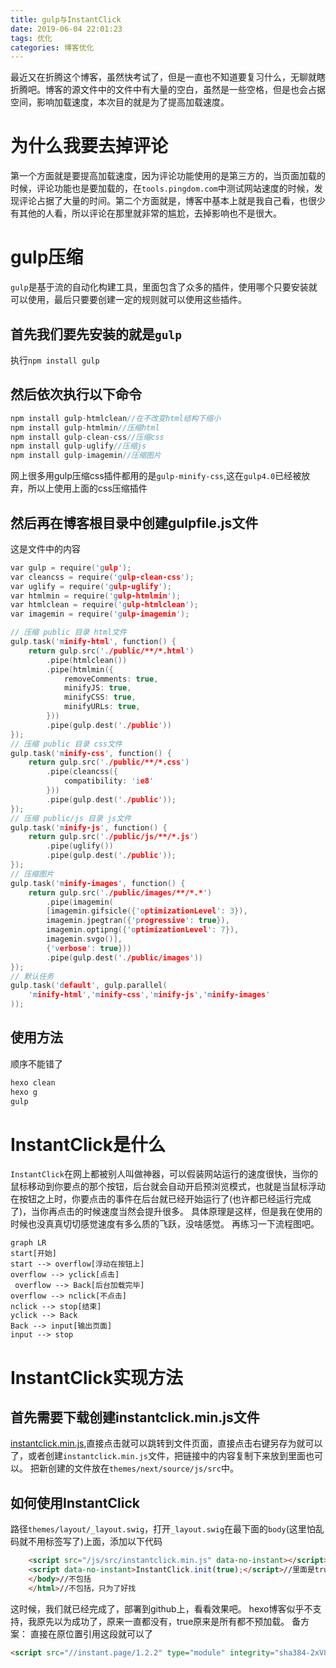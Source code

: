 ```yaml
---
title: gulp与InstantClick
date: 2019-06-04 22:01:23
tags: 优化
categories: 博客优化 
---
```

最近又在折腾这个博客，虽然快考试了，但是一直也不知道要复习什么，无聊就瞎折腾吧。博客的源文件中的文件中有大量的空白，虽然是一些空格，但是也会占据空间，影响加载速度，本次目的就是为了提高加载速度。<!--more-->

# 为什么我要去掉评论

第一个方面就是要提高加载速度，因为评论功能使用的是第三方的，当页面加载的时候，评论功能也是要加载的，在`tools.pingdom.com`中测试网站速度的时候，发现评论占据了大量的时间。第二个方面就是，博客中基本上就是我自己看，也很少有其他的人看，所以评论在那里就非常的尴尬，去掉影响也不是很大。

# gulp压缩

`gulp`是基于流的自动化构建工具，里面包含了众多的插件，使用哪个只要安装就可以使用，最后只要要创建一定的规则就可以使用这些插件。

## 首先我们要先安装的就是`gulp`

执行`npm install gulp`

## 然后依次执行以下命令

```c++
npm install gulp-htmlclean//在不改变html结构下缩小
npm install gulp-htmlmin//压缩html
npm install gulp-clean-css//压缩css
npm install gulp-uglify//压缩js
npm install gulp-imagemin//压缩图片
```

网上很多用gulp压缩css插件都用的是`gulp-minify-css`,这在`gulp4.0`已经被放弃，所以上使用上面的css压缩插件

## 然后再在博客根目录中创建gulpfile.js文件

这是文件中的内容

```c++
var gulp = require('gulp');
var cleancss = require('gulp-clean-css');
var uglify = require('gulp-uglify');
var htmlmin = require('gulp-htmlmin');
var htmlclean = require('gulp-htmlclean');
var imagemin = require('gulp-imagemin');

// 压缩 public 目录 html文件
gulp.task('minify-html', function() {
    return gulp.src('./public/**/*.html')
        .pipe(htmlclean())
        .pipe(htmlmin({
            removeComments: true,
            minifyJS: true,
            minifyCSS: true,
            minifyURLs: true,
        }))
        .pipe(gulp.dest('./public'))
});
// 压缩 public 目录 css文件
gulp.task('minify-css', function() {
    return gulp.src('./public/**/*.css')
        .pipe(cleancss({
            compatibility: 'ie8'
        }))
        .pipe(gulp.dest('./public'));
});
// 压缩 public/js 目录 js文件
gulp.task('minify-js', function() {
    return gulp.src('./public/js/**/*.js')
        .pipe(uglify())
        .pipe(gulp.dest('./public'));
});
// 压缩图片
gulp.task('minify-images', function() {
    return gulp.src('./public/images/**/*.*')
        .pipe(imagemin(
        [imagemin.gifsicle({'optimizationLevel': 3}),
        imagemin.jpegtran({'progressive': true}),
        imagemin.optipng({'optimizationLevel': 7}),
        imagemin.svgo()],
        {'verbose': true}))
        .pipe(gulp.dest('./public/images'))
});
// 默认任务
gulp.task('default', gulp.parallel(
    'minify-html','minify-css','minify-js','minify-images'
));
```

## 使用方法

顺序不能错了

```c++
hexo clean
hexo g
gulp
```

# InstantClick是什么

`InstantClick`在网上都被别人叫做神器，可以假装网站运行的速度很快，当你的鼠标移动到你要点的那个按钮，后台就会自动开启预浏览模式，也就是当鼠标浮动在按钮之上时，你要点击的事件在后台就已经开始运行了(也许都已经运行完成了)，当你再点击的时候速度当然会提升很多。
具体原理是这样，但是我在使用的时候也没真真切切感觉速度有多么质的飞跃，没啥感觉。
再练习一下流程图吧。


```mermaid
graph LR
start[开始]
start --> overflow[浮动在按钮上]
overflow --> yclick[点击]
 overflow --> Back[后台加载完毕]
overflow --> nclick[不点击]
nclick --> stop[结束]
yclick --> Back
Back --> input[输出页面]
input --> stop
```

# InstantClick实现方法

## 首先需要下载创建instantclick.min.js文件

[instantclick.min.js](http://instantclick.io/v3.1.0/instantclick.min.js),直接点击就可以跳转到文件页面，直接点击右键另存为就可以了，或者创建`instantclick.min.js`文件，把链接中的内容复制下来放到里面也可以。
把新创建的文件放在`themes/next/source/js/src`中。

## 如何使用InstantClick

路径`themes/layout/_layout.swig`，打开`_layout.swig`在最下面的`body`(这里怕乱码就不用标签写了)上面，添加以下代码

```html
    <script src="/js/src/instantclick.min.js" data-no-instant></script>
    <script data-no-instant>InstantClick.init(true);</script>//里面是true就是默认所有都不预加载
    </body>//不包括
    </html>//不包括，只为了好找
```

这时候，我们就已经完成了，部署到github上，看看效果吧。
hexo博客似乎不支持，我原先以为成功了，原来一直都没有，true原来是所有都不预加载。
备方案：
直接在原位置引用这段就可以了
```html
<script src="//instant.page/1.2.2" type="module" integrity="sha384-2xV8M5griQmzyiY3CDqh1dn4z3llDVqZDqzjzcY+jCBCk/a5fXJmuZ/40JJAPeoU"></script>
```